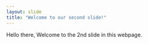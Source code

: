 ```yaml
---
layout: slide
title: "Welcome to our second slide!"
---
```



Hello there, Welcome to the 2nd slide in this webpage.
